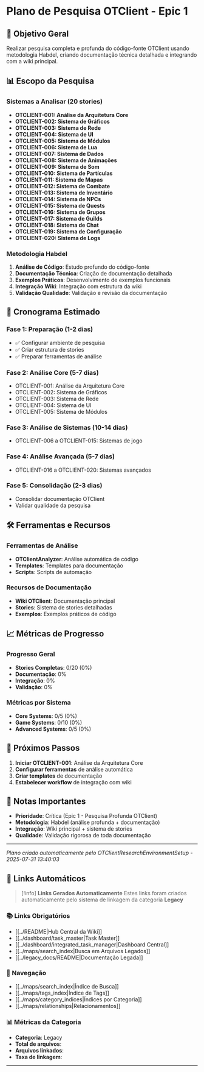 # Plano de Pesquisa OTClient - Epic 1

## 🎯 **Objetivo Geral**

Realizar pesquisa completa e profunda do código-fonte OTClient usando metodologia Habdel, criando documentação técnica detalhada e integrando com a wiki principal.

## 📊 **Escopo da Pesquisa**

### **Sistemas a Analisar (20 stories)**
- **OTCLIENT-001: Análise da Arquitetura Core**
- **OTCLIENT-002: Sistema de Gráficos**
- **OTCLIENT-003: Sistema de Rede**
- **OTCLIENT-004: Sistema de UI**
- **OTCLIENT-005: Sistema de Módulos**
- **OTCLIENT-006: Sistema de Lua**
- **OTCLIENT-007: Sistema de Dados**
- **OTCLIENT-008: Sistema de Animações**
- **OTCLIENT-009: Sistema de Som**
- **OTCLIENT-010: Sistema de Partículas**
- **OTCLIENT-011: Sistema de Mapas**
- **OTCLIENT-012: Sistema de Combate**
- **OTCLIENT-013: Sistema de Inventário**
- **OTCLIENT-014: Sistema de NPCs**
- **OTCLIENT-015: Sistema de Quests**
- **OTCLIENT-016: Sistema de Grupos**
- **OTCLIENT-017: Sistema de Guilds**
- **OTCLIENT-018: Sistema de Chat**
- **OTCLIENT-019: Sistema de Configuração**
- **OTCLIENT-020: Sistema de Logs**

### **Metodologia Habdel**
1. **Análise de Código**: Estudo profundo do código-fonte
2. **Documentação Técnica**: Criação de documentação detalhada
3. **Exemplos Práticos**: Desenvolvimento de exemplos funcionais
4. **Integração Wiki**: Integração com estrutura da wiki
5. **Validação Qualidade**: Validação e revisão da documentação

## 📅 **Cronograma Estimado**

### **Fase 1: Preparação (1-2 dias)**
- ✅ Configurar ambiente de pesquisa
- ✅ Criar estrutura de stories
- ✅ Preparar ferramentas de análise

### **Fase 2: Análise Core (5-7 dias)**
- OTCLIENT-001: Análise da Arquitetura Core
- OTCLIENT-002: Sistema de Gráficos
- OTCLIENT-003: Sistema de Rede
- OTCLIENT-004: Sistema de UI
- OTCLIENT-005: Sistema de Módulos

### **Fase 3: Análise de Sistemas (10-14 dias)**
- OTCLIENT-006 a OTCLIENT-015: Sistemas de jogo

### **Fase 4: Análise Avançada (5-7 dias)**
- OTCLIENT-016 a OTCLIENT-020: Sistemas avançados

### **Fase 5: Consolidação (2-3 dias)**
- Consolidar documentação OTClient
- Validar qualidade da pesquisa

## 🛠️ **Ferramentas e Recursos**

### **Ferramentas de Análise**
- **OTClientAnalyzer**: Análise automática de código
- **Templates**: Templates para documentação
- **Scripts**: Scripts de automação

### **Recursos de Documentação**
- **Wiki OTClient**: Documentação principal
- **Stories**: Sistema de stories detalhadas
- **Exemplos**: Exemplos práticos de código

## 📈 **Métricas de Progresso**

### **Progresso Geral**
- **Stories Completas**: 0/20 (0%)
- **Documentação**: 0%
- **Integração**: 0%
- **Validação**: 0%

### **Métricas por Sistema**
- **Core Systems**: 0/5 (0%)
- **Game Systems**: 0/10 (0%)
- **Advanced Systems**: 0/5 (0%)

## 🚀 **Próximos Passos**

1. **Iniciar OTCLIENT-001**: Análise da Arquitetura Core
2. **Configurar ferramentas** de análise automática
3. **Criar templates** de documentação
4. **Estabelecer workflow** de integração com wiki

## 📝 **Notas Importantes**

- **Prioridade**: Crítica (Epic 1 - Pesquisa Profunda OTClient)
- **Metodologia**: Habdel (análise profunda + documentação)
- **Integração**: Wiki principal + sistema de stories
- **Qualidade**: Validação rigorosa de toda documentação

---
*Plano criado automaticamente pelo OTClientResearchEnvironmentSetup - 2025-07-31 13:40:03*

## 🔗 **Links Automáticos**

> [!info] **Links Gerados Automaticamente**
> Estes links foram criados automaticamente pelo sistema de linkagem da categoria **Legacy**

### **📚 Links Obrigatórios**
- [[../README|Hub Central da Wiki]]
- [[../dashboard/task_master|Task Master]]
- [[../dashboard/integrated_task_manager|Dashboard Central]]
- [[../maps/search_index|Busca em Arquivos Legados]]
- [[../legacy_docs/README|Documentação Legada]]

### **🧭 Navegação**
- [[../maps/search_index|Índice de Busca]]
- [[../maps/tags_index|Índice de Tags]]
- [[../maps/category_indices|Índices por Categoria]]
- [[../maps/relationships|Relacionamentos]]

### **📊 Métricas da Categoria**
- **Categoria**: Legacy
- **Total de arquivos**: <!-- Contador automático -->
- **Arquivos linkados**: <!-- Contador automático -->
- **Taxa de linkagem**: <!-- Percentual automático -->

---


